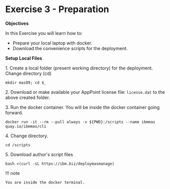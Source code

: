 # Exercise 3 - Preparation

**Objectives**

In this Exercise you will learn how to:

* Prepare your local laptop with docker.
* Download the convenience scripts for the deployment.

**Setup Local Files**

1\. Create a local folder (present working directory) for the deployment. Change directory (cd)

```shell
mkdir mas89; cd $_
```

2\. Download or make available your AppPoint license file: `license.dat` to the above created folder.

3\. Run the docker container. You will be inside the docker container going forward.

```shell
docker run -it --rm --pull always -v ${PWD}:/scripts --name ibmmas quay.io/ibmmas/cli
```

4\. Change directory.

```shell
cd /scripts
```

5\. Download author's script files

```shell
bash <(curl -sL https://ibm.biz/deploymasmanage)
```

!!! note

    You are inside the docker terminal. 